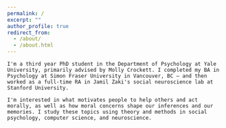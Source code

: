 ```yaml
---
permalink: /
excerpt: ""
author_profile: true
redirect_from: 
  - /about/
  - /about.html
---
```


`I'm a third year PhD student in the Department of Psychology at Yale University, primarily advised by Molly Crockett. I completed my BA in Psychology at Simon Fraser University in Vancouver, BC — and then worked as a full-time RA in Jamil Zaki's social neuroscience lab at Stanford University.` 

`I'm interested in what motivates people to help others and act morally, as well as how moral concerns shape our inferences and our memories. I study these topics using theory and methods in social psychology, computer science, and neuroscience.`
